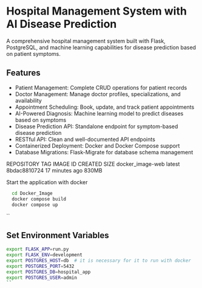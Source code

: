# Hospital Management System with AI Disease Prediction

A comprehensive hospital management system built with Flask, PostgreSQL, and machine learning capabilities for disease prediction based on patient symptoms.


## Features

- Patient Management: Complete CRUD operations for patient records
- Doctor Management: Manage doctor profiles, specializations, and availability
- Appointment Scheduling: Book, update, and track patient appointments
- AI-Powered Diagnosis: Machine learning model to predict diseases based on symptoms
- Disease Prediction API: Standalone endpoint for symptom-based disease prediction
- RESTful API: Clean and well-documented API endpoints
- Containerized Deployment: Docker and Docker Compose support
- Database Migrations: Flask-Migrate for database schema management

REPOSITORY                         TAG          IMAGE ID       CREATED          SIZE
docker_image-web                   latest       8bdac8810724   17 minutes ago   830MB



Start the application with docker

```bash
  cd Docker_Image
  docker compose build
  docker compose up
```


``
## Set Environment Variables

```bash
export FLASK_APP=run.py
export FLASK_ENV=development
export POSTGRES_HOST=db  # it is necessary for it to run with docker
export POSTGRES_PORT=5432
export POSTGRES_DB=hospital_app
export POSTGRES_USER=admin
``